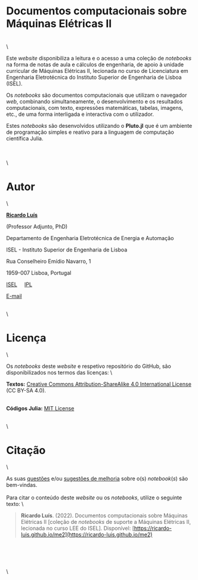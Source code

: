 # Documentos computacionais sobre Máquinas Elétricas II
\
\

Este *website* disponibiliza a leitura e o acesso a uma coleção de *notebooks* na forma de notas de aula e cálculos de engenharia, de apoio à unidade curricular de Máquinas Elétricas II, lecionada no curso de Licenciatura em Engenharia Eletrotécnica do Instituto Superior de Engenharia de Lisboa (ISEL).

Os *notebooks* são documentos computacionais que utilizam o navegador *web*, combinando simultaneamente, o desenvolvimento e os resultados computacionais, com texto, expressões matemáticas, tabelas, imagens, etc., de uma forma interligada e interactiva com o utilizador.

Estes *notebooks* são desenvolvidos utilizando o **Pluto.jl** que é um ambiente de programação simples e reativo para a linguagem de computação científica Julia.

\
\
\

# Autor
\

[**Ricardo Luís**](https://www.isel.pt/docentes/ricardo-jorge-ferreira-luis)

(Professor Adjunto, PhD)

Departamento de Engenharia Eletrotécnica de Energia e Automação

ISEL - Instituto Superior de Engenharia de Lisboa

Rua Conselheiro Emídio Navarro, 1

1959-007 Lisboa, Portugal

[ISEL](https://www.isel.pt/)&nbsp;&nbsp;&nbsp;&nbsp; [IPL](https://www.ipl.pt/)

[E-mail](mailto:ricardo.luis@isel.pt)

\
\

# Licença
\

Os *notebooks* deste *website* e respetivo repositório do GitHub, são disponibilizados nos termos das licenças:
\

**Textos:** [Creative Commons Attribution-ShareAlike 4.0 International License](https://creativecommons.org/licenses/by-sa/4.0/deed.pt) (CC BY-SA 4.0).

\
**Códigos Julia:** [MIT License](https://tldrlegal.com/license/mit-license)

\
\

# Citação
\

As suas [questões](https://github.com/Ricardo-Luis/me2/issues) e/ou [sugestões de melhoria](https://github.com/Ricardo-Luis/me2/pulls) sobre o(s) *notebook*(*s*) são bem-vindas.
\
\
Para citar o conteúdo deste *website* ou os *notebooks*, utilize o seguinte texto:
\

> **Ricardo Luís**. (2022). Documentos computacionais sobre Máquinas Elétricas II [coleção de *notebooks* de suporte a Máquinas Elétricas II, lecionada no curso LEE do ISEL]. Disponível: [https://ricardo-luis.github.io/me2](https://ricardo-luis.github.io/me2)

  \
  \
  \
  \
  \


